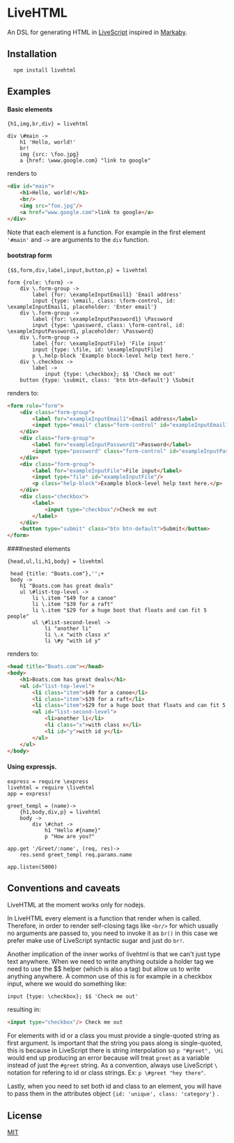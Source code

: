 # LiveHTML

An DSL for generating HTML in [LiveScript](https://github.com/gkz/LiveScript) inspired in [Markaby](https://github.com/markaby/markaby).


## Installation

      npm install livehtml

## Examples

#### Basic elements

```livescript
{h1,img,br,div} = livehtml

div \#main ->
    h1 'Hello, world!'
    br!
    img {src: \foo.jpg}
    a {href: \www.google.com} "link to google"
```

renders to

```html
<div id="main">
    <h1>Hello, world!</h1>
    <br/>
    <img src="foo.jpg"/>
    <a href="www.google.com">link to google</a>
</div>
```
Note that each element is a function. For example in the first element `'#main'` and `->` are arguments to the  `div` function.

#### bootstrap form

```livescript
{$$,form,div,label,input,button,p} = livehtml

form {role: \form} ->
    div \.form-group ->
        label {for: \exampleInputEmail1} 'Email address'
        input {type: \email, class: \form-control, id: \exampleInputEmail1, placeholder: 'Enter email'}
    div \.form-group ->
        label {for: \exampleInputPassword1} \Password
        input {type: \password, class: \form-control, id: \exampleInputPassword1, placeholder: \Password}
    div \.form-group ->
        label {for: \exampleInputFile} 'File input'
        input {type: \file, id: \exampleInputFile}
        p \.help-block 'Example block-level help text here.'
    div \.checkbox ->
        label ->
            input {type: \checkbox}; $$ 'Check me out'
    button {type: \submit, class: 'btn btn-default'} \Submit
```

renders to:

```html
<form role="form">
    <div class="form-group">
        <label for="exampleInputEmail1">Email address</label>
        <input type="email" class="form-control" id="exampleInputEmail1" placeholder="Enter email"/>
    </div>
    <div class="form-group">
        <label for="exampleInputPassword1">Password</label>
        <input type="password" class="form-control" id="exampleInputPassword1" placeholder="Password"/>
    </div>
    <div class="form-group">
        <label for="exampleInputFile">File input</label>
        <input type="file" id="exampleInputFile"/>
        <p class="help-block">Example block-level help text here.</p>
    </div>
    <div class="checkbox">
        <label>
            <input type="checkbox"/>Check me out
        </label>
    </div>
    <button type="submit" class="btn btn-default">Submit</button>
</form>
```

####nested elements

```livescript
{head,ul,li,h1,body} = livehtml

 head {title: "Boats.com"},'';+
 body ->
    h1 "Boats.com has great deals"          
    ul \#list-top-level ->
        li \.item "$49 for a canoe"
        li \.item "$39 for a raft"
        li \.item "$29 for a huge boot that floats and can fit 5 people"
        ul \#list-second-level ->
            li "another li"
            li \.x "with class x"
            li \#y "with id y"
```

renders to:
```html
<head title="Boats.com"></head>
<body>
    <h1>Boats.com has great deals</h1>
    <ul id="list-top-level">
        <li class="item">$49 for a canoe</li>
        <li class="item">$39 for a raft</li>
        <li class="item">$29 for a huge boot that floats and can fit 5 people</li>
        <ul id="list-second-level">
            <li>another li</li>
            <li class="x">with class x</li>
            <li id="y">with id y</li>
        </ul>
    </ul>
</body>
```



#### Using expressjs.

```livescript
express = require \express
livehtml = require \livehtml
app = express!

greet_templ = (name)->
    {h1,body,div,p} = livehtml
    body ->
        div \#chat ->
            h1 "Hello #{name}"
            p "How are you?"

app.get '/Greet/:name', (req, res)->
    res.send greet_templ req.params.name    

app.listen(5000)
```

## Conventions and caveats

LiveHTML at the moment works only for nodejs.

In LiveHTML every element is a function that render when is called. Therefore, in order to render self-closing tags like `<br/>` for which usually no arguments are passed to, you need to invoke it as `br()` in this case we prefer make use of LiveScript syntactic sugar and just do `br!`.

Another implication of the inner works of livehtml is that we can't just type text anywhere. When we need to write anything outside a holder tag we need to use the $$ helper (which is also a tag) but allow us to write anything anywhere. A common use of this is for example in a checkbox input, where we would do something like:

```livescript
input {type: \checkbox}; $$ 'Check me out'
```

resulting in:

```html
<input type="checkbox"/> Check me out
```

For elements with id or a class you must provide a single-quoted string as first argument. Is important that the string you pass along is single-quoted, this is because in LiveScript there is string interpolation so `p "#greet", \Hi` would end up producing an error because will treat `greet` as a variable instead of just the `#greet` string. As a convention, always use LiveScript `\` notation for refering to id or class strings. Ex: `p \#greet "hey there"`.

Lastly, when you need to set both id and class to an element, you will have to pass them in the attributes object `{id: 'unique', class: 'category'}` . 

## License

[MIT](https://github.com/efrence/livehtml/blob/master/LICENSE)